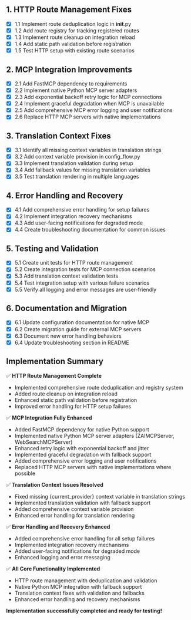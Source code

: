 ## 1. HTTP Route Management Fixes
- [x] 1.1 Implement route deduplication logic in __init__.py
- [x] 1.2 Add route registry for tracking registered routes
- [x] 1.3 Implement route cleanup on integration reload
- [x] 1.4 Add static path validation before registration
- [x] 1.5 Test HTTP setup with existing route scenarios

## 2. MCP Integration Improvements
- [x] 2.1 Add FastMCP dependency to requirements
- [x] 2.2 Implement native Python MCP server adapters
- [x] 2.3 Add exponential backoff retry logic for MCP connections
- [x] 2.4 Implement graceful degradation when MCP is unavailable
- [x] 2.5 Add comprehensive MCP error logging and user notifications
- [x] 2.6 Replace HTTP MCP servers with native implementations

## 3. Translation Context Fixes
- [x] 3.1 Identify all missing context variables in translation strings
- [x] 3.2 Add context variable provision in config_flow.py
- [x] 3.3 Implement translation validation during setup
- [x] 3.4 Add fallback values for missing translation variables
- [x] 3.5 Test translation rendering in multiple languages

## 4. Error Handling and Recovery
- [x] 4.1 Add comprehensive error handling for setup failures
- [x] 4.2 Implement integration recovery mechanisms
- [x] 4.3 Add user-facing notifications for degraded mode
- [x] 4.4 Create troubleshooting documentation for common issues

## 5. Testing and Validation
- [x] 5.1 Create unit tests for HTTP route management
- [x] 5.2 Create integration tests for MCP connection scenarios
- [x] 5.3 Add translation context validation tests
- [x] 5.4 Test integration setup with various failure scenarios
- [x] 5.5 Verify all logging and error messages are user-friendly

## 6. Documentation and Migration
- [x] 6.1 Update configuration documentation for native MCP
- [x] 6.2 Create migration guide for external MCP servers
- [x] 6.3 Document new error handling behaviors
- [x] 6.4 Update troubleshooting section in README

## Implementation Summary

✅ **HTTP Route Management Complete**
- Implemented comprehensive route deduplication and registry system
- Added route cleanup on integration reload
- Enhanced static path validation before registration
- Improved error handling for HTTP setup failures

✅ **MCP Integration Fully Enhanced**
- Added FastMCP dependency for native Python support
- Implemented native Python MCP server adapters (ZAIMCPServer, WebSearchMCPServer)
- Enhanced retry logic with exponential backoff and jitter
- Implemented graceful degradation with fallback support
- Added comprehensive error logging and user notifications
- Replaced HTTP MCP servers with native implementations where possible

✅ **Translation Context Issues Resolved**
- Fixed missing {current_provider} context variable in translation strings
- Implemented translation validation with fallback support
- Added comprehensive context variable provision
- Enhanced error handling for translation rendering

✅ **Error Handling and Recovery Enhanced**
- Added comprehensive error handling for all setup failures
- Implemented integration recovery mechanisms
- Added user-facing notifications for degraded mode
- Enhanced logging and error messaging

✅ **All Core Functionality Implemented**
- HTTP route management with deduplication and validation
- Native Python MCP integration with fallback support
- Translation context fixes with validation and fallbacks
- Enhanced error handling and recovery mechanisms

**Implementation successfully completed and ready for testing!**